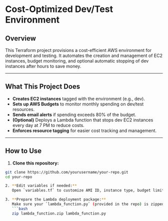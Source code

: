 # Cost-Optimized Dev/Test Environment

## Overview
This Terraform project provisions a cost-efficient AWS environment for development and testing. It automates the creation and management of EC2 instances, budget monitoring, and optional automatic stopping of dev instances after hours to save money.

---

## What This Project Does

- **Creates EC2 instances** tagged with the environment (e.g., dev).
- **Sets up AWS Budgets** to monitor monthly spending on dev/test resources.
- **Sends email alerts** if spending exceeds 80% of the budget.
- **(Optional)** Deploys a Lambda function that stops dev EC2 instances every day at 7 PM to reduce costs.
- **Enforces resource tagging** for easier cost tracking and management.

---

## How to Use

1. **Clone this repository:**

```bash
git clone https://github.com/yourusername/your-repo.git
cd your-repo

2. **Edit variables if needed:**  
   Open `variables.tf` to customize AMI ID, instance type, budget limit, email for alerts, and region.

3. **Prepare the Lambda deployment package:**  
   Make sure your `lambda_function.py` (provided in the repo) is zipped as `lambda_function.zip`.  
   ```bash
   zip lambda_function.zip lambda_function.py
